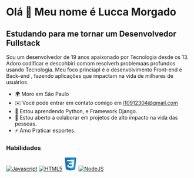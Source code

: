 Olá 👋 Meu nome é  Lucca Morgado
============================

Estudando para me tornar um  Desenvolvedor Fullstack
-----------------------

Sou um desenvolvedor  de 19 anos apaixonado por Tecnologia  desde os 13. Adoro codificar  e  descohbiri comom  resolverh problemaas
profundos usando  Tecnologia. Meu foco princiapl é  o desenvolvimento Front-end  e  Back-end ,  fazendo  aplicações que impactam na vida 
de milhares de  usuários.

* 🌍 Moro em São  Paulo
* ✉️ Você pode entrar em contato comigo em [ l10912304@gmail.com ](mailto:l1091204@gmai.com)
* 🧠 Estou aprendendo Python, e Framework Django.
* 🤝 Estou aberto a colaborar em projetos de alto impacto na vida das pessoas.
* ⚡ Amo Praticar esportes.

### Habilidades


<a href="https://developer.mozilla.org/en-US/docs/Web/JavaScript" target="_blank" rel="noreferrer"><img src="https://raw.githubusercontent.com/danielcranney/readme-generator/main/public/icons/skills/javascript-colored.svg" width="36" height="36" alt="Javascript" /></a>
<a href="https://developer.mozilla.org/en-US/docs/Glossary/HTML5" target="_blank" rel="noreferrer"><img src="https://raw.githubusercontent.com/danielcranney/readme-generator/main/public/icons/skills/html5-colored.svg" width="36" height="36" alt="HTML5" /></a>
 <img alt="Rafa-CSS" height="36" width="36" src="https://raw.githubusercontent.com/devicons/devicon/master/icons/css3/css3-original.svg">
<a href="https://nodejs.org/en/" target="_blank" rel="noreferrer"><img src="https://raw.githubusercontent.com/danielcranney/readme-generator/main/public/icons/skills/nodejs-colored.svg" width="36" height="36" alt="NodeJS" /></a>
